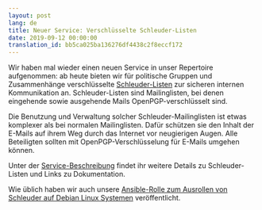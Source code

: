 ```yaml
---
layout: post
lang: de
title: Neuer Service: Verschlüsselte Schleuder-Listen
date: 2019-09-12 00:00:00
translation_id: bb5ca025ba136276df4438c2f8eccf172
---
```


Wir haben mal wieder einen neuen Service in unser Repertoire aufgenommen: ab heute bieten wir für politische Gruppen und Zusammenhänge verschlüsselte <a href="/service/schleuder.html">Schleuder-Listen</a> zur sicheren internen Kommunikation an. Schleuder-Listen sind Mailinglisten, bei denen eingehende sowie ausgehende Mails OpenPGP-verschlüsselt sind.

Die Benutzung und Verwaltung solcher Schleuder-Mailinglisten ist etwas komplexer als bei normalen Mailinglisten. Dafür schützen sie den Inhalt der E-Mails auf ihrem Weg durch das Internet vor neugierigen Augen. Alle Beteiligten sollten mit OpenPGP-Verschlüsselung für E-Mails umgehen können.

<!--more-->

Unter der <a href="/service/schleuder.html">Service-Beschreibung</a> findet ihr weitere Details zu Schleuder-Listen und Links zu Dokumentation.

Wie üblich haben wir auch unsere <a target="_blank" href="https://github.com/systemli/ansible-role-schleuder">Ansible-Rolle zum Ausrollen von Schleuder auf Debian Linux Systemen</a> veröffentlicht.
